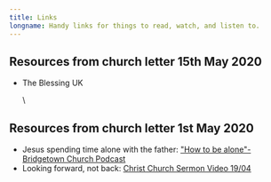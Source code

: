 ```yaml
---
title: Links
longname: Handy links for things to read, watch, and listen to.
---
```

## Resources from church letter 15th May 2020

* The Blessing UK 

  \

## Resources from church letter 1st May 2020

* Jesus spending time alone with the father: ["How to be alone"- Bridgetown Church Podcast](https://castbox.fm/vb/245432066)
* Looking forward, not back: [Christ Church Sermon Video 19/04](https://youtu.be/68ay6VUZ3uw?t=1410)